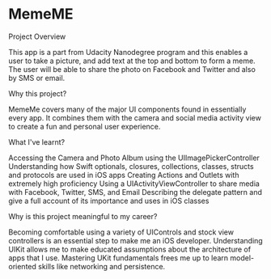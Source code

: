 # MemeME
Project Overview

This app is a part from Udacity Nanodegree program and this enables a user to take a picture, and add text at the top and bottom to form a meme. The user will be able to share the photo on Facebook and Twitter and also by SMS or email.

Why this project?

MemeMe covers many of the major UI components found in essentially every app. It combines them with the camera and social media activity view to create a fun and personal user experience.

What I've learnt?

Accessing the Camera and Photo Album using the UIImagePickerController
Understanding how Swift optionals, closures, collections, classes, structs and protocols are used in iOS apps
Creating Actions and Outlets with extremely high proficiency
Using a UIActivityViewController to share media with Facebook, Twitter, SMS, and Email
Describing the delegate pattern and give a full account of its importance and uses in iOS classes

Why is this project meaningful to my career?

Becoming comfortable using a variety of UIControls and stock view controllers is an essential step to make me an iOS developer.
Understanding UIKit allows me to make educated assumptions about the architecture of apps that I use.
Mastering UKit fundamentals frees me up to learn model-oriented skills like networking and persistence.
